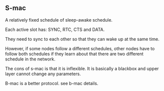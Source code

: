 S-mac
---------------

A relatively fixed schedule of sleep-awake schedule.

Each active slot has: SYNC, RTC, CTS and DATA.

They need to sync to each other so that they can wake up at the same time.

However, if some nodes follow a different schedules, 
other nodes have to follow both schedules if they learn about that there are two different schedule in the network.

The cons of s-mac is that it is inflexible. 
It is basically a blackbox and upper layer cannot change any parameters.

B-mac is a better protocol. see b-mac details.
